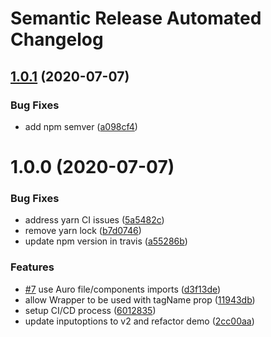 # Semantic Release Automated Changelog

## [1.0.1](https://github.com/AlaskaAirlines/AuroReactDemo/compare/v1.0.0...v1.0.1) (2020-07-07)


### Bug Fixes

* add npm semver ([a098cf4](https://github.com/AlaskaAirlines/AuroReactDemo/commit/a098cf44a5bc0bf2e08b6f6ef386a426b489434a))

# 1.0.0 (2020-07-07)


### Bug Fixes

* address yarn CI issues ([5a5482c](https://github.com/AlaskaAirlines/AuroReactDemo/commit/5a5482c1d305f9afbc922b145ebbc9804f9ed8cd))
* remove yarn lock ([b7d0746](https://github.com/AlaskaAirlines/AuroReactDemo/commit/b7d0746f61003406d10e4ec814ea977fa5fe0101))
* update npm version in travis ([a55286b](https://github.com/AlaskaAirlines/AuroReactDemo/commit/a55286bd16b040b0b5345c3e9f80e80d8defad10))


### Features

* [#7](https://github.com/AlaskaAirlines/AuroReactDemo/issues/7) use Auro file/components imports ([d3f13de](https://github.com/AlaskaAirlines/AuroReactDemo/commit/d3f13de2b9ecc6952e589b71b5690f8f1a464447))
* allow Wrapper to be used with tagName prop ([11943db](https://github.com/AlaskaAirlines/AuroReactDemo/commit/11943db950dcea2956ebbd8f8836b12b30f07a3b))
* setup CI/CD process ([6012835](https://github.com/AlaskaAirlines/AuroReactDemo/commit/6012835b899bb4d357bf0c2586491a6a935e479e))
* update inputoptions to v2 and refactor demo ([2cc00aa](https://github.com/AlaskaAirlines/AuroReactDemo/commit/2cc00aae6ba14be2a653c1371dde218a972c952a))
